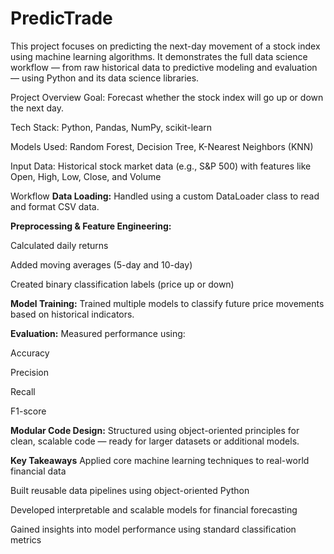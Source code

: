 # PredicTrade



This project focuses on predicting the next-day movement of a stock index using machine learning algorithms. It demonstrates the full data science workflow — from raw historical data to predictive modeling and evaluation — using Python and its data science libraries.

Project Overview
Goal: Forecast whether the stock index will go up or down the next day.

Tech Stack: Python, Pandas, NumPy, scikit-learn

Models Used: Random Forest, Decision Tree, K-Nearest Neighbors (KNN)

Input Data: Historical stock market data (e.g., S&P 500) with features like Open, High, Low, Close, and Volume


Workflow
**Data Loading:**
Handled using a custom DataLoader class to read and format CSV data.

**Preprocessing & Feature Engineering:**

Calculated daily returns

Added moving averages (5-day and 10-day)

Created binary classification labels (price up or down)

**Model Training:**
Trained multiple models to classify future price movements based on historical indicators.

**Evaluation:**
Measured performance using:

Accuracy

Precision

Recall

F1-score

**Modular Code Design:**
Structured using object-oriented principles for clean, scalable code — ready for larger datasets or additional models.


**Key Takeaways**
Applied core machine learning techniques to real-world financial data

Built reusable data pipelines using object-oriented Python

Developed interpretable and scalable models for financial forecasting

Gained insights into model performance using standard classification metrics


